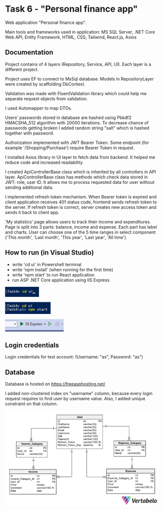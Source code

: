 # Task 6 - "Personal finance app"

Web application "Personal finance app". 

Main tools and frameworks used in application: MS SQL Server, .NET Core Web API, Entity Framework, HTML, CSS, Tailwind, React.js, Axios





## Documentation

Project contains of 4 layers (Repository, Service, API, UI). 
Each layer is a different project. 

Project uses EF to connect to MsSql database. 
Models in RepositoryLayer were created by scaffolding DbContext. 

Validation was made with FluentValidation library which could help me separate request objects from validation.

I used Automapper to map DTOs.

Users' passwords stored in database are hashed using Pbkdf2 HMACSHA_512 algorithm with 20000 iterations. 
To decrease chance of passwords getting broken I added random string "salt" which is hashed together with password. 

Authorization implemented with JWT Bearer Token. 
Some endpoint (for example '/Shopping/Purchase') require Bearer Token in request.

I installed Axios library in UI layer to fetch data from backend. 
It helped me reduce code and increased readability.

I created ApiControllerBase class which is inherited by all controllers in API layer. 
ApiControllerBase class has methods which check data stored in JWT: role, user ID. 
It allows me to process requested data for user without sending additional data.

I implemented refresh token mechanism. When Bearer token is expired and client application
receives 401 status code, frontend sends refresh token to the server. If refresh token is correct, server creates new access token and sends it back to client app.

'My statistics' page allows users to track their income and expenditures. Page is split into 3 parts: balance, income and expense. Each part has label and charts. User can choose one of the 5 time ranges in select component ('This month', 'Last month', 'This year', 'Last year', 'All time').
## How to run (in Visual Studio)

- write 'cd ui' in Powershell terminal
- write 'npm install' (when running for the first time) 
- write 'npm start' to run React application
- run ASP .NET Core application using IIS Express

![first step](https://github.com/MichalOstrowskiSolbeg/Task6/blob/main/1.png?raw=true)

![second step](https://github.com/MichalOstrowskiSolbeg/Task6/blob/main/2.png?raw=true)

![third step](https://github.com/MichalOstrowskiSolbeg/Task6/blob/main/3.png?raw=true)
## Login credentials

Login credentials for test account: (Username: "as", Password: "as")


## Database

Database is hosted on https://freeasphosting.net/

I added non-clustered index on "username" column, because every login request requires to find user by username value.
Also, I added unique constraint on that column.


![Database](https://github.com/MichalOstrowskiSolbeg/Task6/blob/main/Task6-database.png?raw=true)
